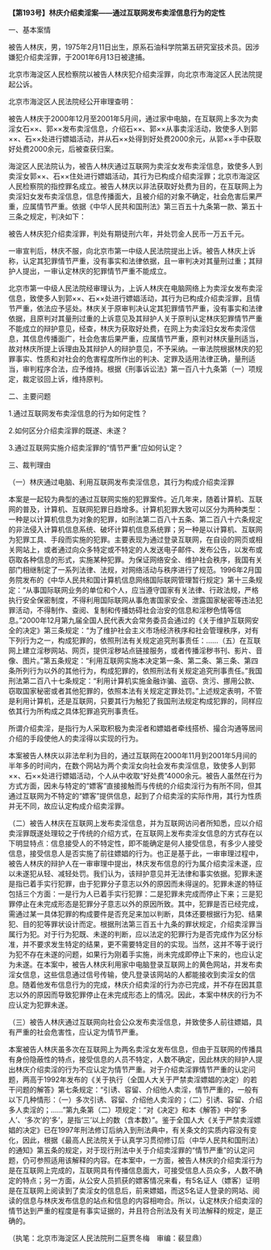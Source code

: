 **【第193号】林庆介绍卖淫案——通过互联网发布卖淫信息行为的定性**

一、基本案情

被告人林庆，男，1975年2月11日出生，原系石油科学院第五研究室技术员。因涉嫌犯介绍卖淫罪，于2001年6月13日被逮捕。

北京市海淀区人民检察院以被告人林庆犯介绍卖淫罪，向北京市海淀区人民法院提起公诉。

北京市海淀区人民法院经公开审理查明：

被告人林庆于2000年12月至2001年5月间，通过家中电脑，在互联网上多次为卖淫女石××、郭××发布卖淫信息，介绍石××、郭××从事卖淫活动，致使多人到郭××、石××处进行嫖娼活动，并从石××处得到好处费2000余元，从郭××手中获取好处费2000余元，后被查获归案。

海淀区人民法院认为，被告人林庆通过互联网为卖淫女发布卖淫信息，致使多人到卖淫女郭××、石××住处进行嫖娼活动，其行为已构成介绍卖淫罪；北京市海淀区人民检察院的指控罪名成立。被告人林庆以非法获取好处费为目的，在互联网上为卖淫妇女发布卖淫信息，信息传播面大，且被介绍的对象不确定，社会危害后果严重，应属情节严重。依据《中华人民共和国刑法》第三百五十九条第一款、第五十三条之规定，判决如下：

被告人林庆犯介绍卖淫罪，判处有期徒刑六年，并处罚金人民币一万五千元。

一审宣判后，林庆不服，向北京市第一中级人民法院提出上诉。被告人林庆上诉称，认定其犯罪情节严重，没有事实和法律依据，且一审判决对其量刑过重；其辩护人提出，一审认定林庆的犯罪情节严重不能成立。

北京市第一中级人民法院经审理认为，上诉人林庆在电脑网络上为卖淫女发布卖淫信息，致使多人到郭××、石××处进行嫖娼活动，其行为已构成介绍卖淫罪，且情节严重，依法应予惩处。林庆关于原审判决认定其犯罪情节严重，没有事实和法律依据，且原判对其量刑过重的上诉意见及其辩护人关于原判认定林庆犯罪情节严重不能成立的辩护意见，经查，林庆为获取好处费，在网上为卖淫妇女发布卖淫信息，其信息传播面广，社会危害后果严重，应属情节严重，原判对林庆量刑适当，故对林庆所提上诉理由及其辩护人的辩护意见，不予采纳。一审法院根据林庆的犯罪事实、性质和对社会的危害程度所作出的判决、定罪及适用法律正确，量刑适当，审判程序合法，应予维持。根据《刑事诉讼法》第一百八十九条第（一）项规定，裁定驳回上诉，维持原判。

二、主要问题

1.通过互联网发布卖淫信息的行为如何定性？

2.如何区分介绍卖淫罪的既遂、未遂？

3.通过互联网实施介绍卖淫罪的“情节严重”应如何认定？

三、裁判理由

（一）林庆通过电脑、利用互联网发布卖淫信息，其行为构成介绍卖淫罪

本案是一起较为典型的通过互联网实施的犯罪案件。近几年来，随着计算机、互联网的普及，计算机、互联网犯罪日趋增多。计算机犯罪大致可以区分为两种类型：一种是以计算机信息为对象的犯罪，如刑法第二百八十五条、第二百八十六条规定的非法侵入计算机信息系统、破坏计算机信息系统罪；另一种是以计算机、互联网为犯罪工具、手段而实施的犯罪。主要表现为通过登录互联网，在自设的网页或相关网站上，或者通过向众多特定或不特定的人发送电子邮件、发布公告，以发布或窃取各种信息的形式，实施某种犯罪。为保证网络安全、维护社会秩序，我国有关部门相继制定了一系列法律、法规，对网络活动与秩序进行了规范。1996年2月国务院发布的《中华人民共和国计算机信息网络国际联网管理暂行规定》第十三条规定：“从事国际联网业务的单位和个人，应当遵守国家有关法律、行政法规，严格执行安全保密制度，不得利用国际联网从事危害国家安全、泄露国家秘密等违法犯罪活动，不得制作、查阅、复制和传播妨碍社会治安的信息和淫秽色情等信息。”2000年12月第九届全国人民代表大会常务委员会通过的《关于维护互联网安全的决定》第三条规定：“为了维护社会主义市场经济秩序和社会管理秩序，对有下列行为之一，构成犯罪的，依照刑法有关规定追究刑事责任：……（五）在互联网上建立淫秽网站、网页，提供淫秽站点链接服务，或者传播淫秽书刊、影片、音像、图片。”第五条规定：“利用互联网实施本决定第一条、第二条、第三条、第四条所列行为以外的其他行为，构成犯罪的，依照刑法有关规定追究刑事责任。”我国刑法第二百八十七条规定：“利用计算机实施金融诈骗、盗窃、贪污、挪用公款、窃取国家秘密或者其他犯罪的，依照本法有关规定定罪处罚。”上述规定表明，不管是利用计算机，还是互联网，只要其行为触犯了我国刑法规定构成犯罪的，同样应依其行为所构成之具体犯罪追究刑事责任。

所谓介绍卖淫，是指行为人采取积极为卖淫者和嫖娼者牵线搭桥、撮合沟通等居间介绍的手段使他人的卖淫得以实现的行为。

本案被告人林庆以非法牟利为目的，通过互联网在2000年11月到2001年5月间的半年多的时间内，在数个网站为两个卖淫女向社会发布卖淫信息，致使多人到郭××、石××处进行嫖娼活动，个人从中收取“好处费”4000余元。被告人虽然在行为方式方面，因未与特定的“嫖客”直接接触而与传统的介绍卖淫行为有所不同，但其通过互联网为不特定的“嫖客”提供信息，起到了介绍卖淫的实际作用，其行为性质并无不同，故应认定构成介绍卖淫罪。

（二）被告人林庆在互联网上发布卖淫信息，并为互联网访问者所知悉，应以介绍卖淫罪既遂处理较之于传统的介绍方式，在互联网上发布卖淫女信息的方式存在以下明显特点：信息接受人的不特定性，即不能确定是何人接受信息，有多少人接受信息，接受信息人是否实施了前往嫖娼的行为。也正是基于此，一审审理过程中，被告人林庆的辩护人在一审审理中提出，林庆发布信息的行为属介绍卖淫未遂，应以未遂犯从轻、减轻处罚。我们认为，该辩护意见并无法律和事实依据。犯罪未遂是指已着手实行犯罪，由于犯罪分子意志以外的原因而未得逞的。犯罪未遂的特征包括三个方面：一是行为人已着手实行犯罪：二是犯罪未完成而停止下来；三是犯罪停止在未完成形态是犯罪分子意志以外的原因所致。其中，犯罪是否已经完成，需通过某一具体犯罪的构成要件是否充足来加以判断，具体还要根据行为犯、结果犯、目的犯等罪状设计而定。根据刑法第三百五十九条的罪状规定，介绍卖淫罪当属行为犯。对于行为犯既、未遂的判断，应以法定的犯罪行为是否完成作为区分标准，并不要求发生特定的结果，更不需要特定目的的实现。当然，这并不等于说行为犯不存在未遂的问题，如果行为刚着手实施，尚未完成即停止下来的，也应认定为未遂。在本案中，被告人林庆利用家中电脑登录互联网上的黄色网站，并发布卖淫女信息，这些信息通过信号传输，使凡登录该网站的人都能接收到卖淫女的信息。随着他发布信息行为的完成，林庆介绍卖淫的行为亦已完成，并不存在因其意志以外的原因而导致犯罪停止在未完成形态上的情况。因此，本案中林庆的行为不应认定为犯罪未遂。

（三）被告人林庆通过互联网向社会公众发布卖淫信息，并致使多人前往嫖娼，具有严重的社会危害性，应认定为情节严重。

本案被告人林庆虽多次在互联网上为两名卖淫女发布信息，但由于互联网的传播具有身份隐蔽性的特点，接受信息的人员不特定，人数不确定，因此林庆的辩护人提出林庆介绍卖淫的行为不应认定为情节严重。对于介绍卖淫罪情节严重的认定问题，两高于1992年发布的《关于执行（全国人大关于严禁卖淫嫖娼的决定）的若干问题的解答》第七条规定：“引诱、容留、介绍他人卖淫，情节严重的，一般有以下几种情形：（一）多次引诱、容留、介绍他人卖淫的；（二）引诱、容留、介绍多人卖淫的；……”第九条第（二）项规定：“对《决定》和本《解答》中的‘多人’、‘多次’的‘多’，是指‘三’以上的数（含本数）”。鉴于全国人大《关于严禁卖淫嫖娼的决定》已在1997年刑法修订后纳入到刑法典中，有关条文的实质内容没有变化，因此，根据《最高人民法院关于认真学习贯彻修订后（中华人民共和国刑法）的通知》第五条的规定，对于现行刑法中关于介绍卖淫罪的“情节严重”的认定问题，仍可参照适用该解释的内容。在本案中，一方面，被告人林庆的介绍卖淫行为是在互联网上完成的，互联网具有传播信息面大，可接受信息人员众多，人数不确定的特点；另一方面，从公安人员抓获的嫖客情况来看，有5名证人（嫖客）证明是在互联网上阅读到了卖淫女的信息后，前来嫖娼，而这5名证人登录的网站、阅读的信息与林庆发布信息的站点和信息的内容相吻合。所以，认定林庆介绍卖淫的情节达到严重的程度是有事实证据的，并且符合刑法及有关司法解释的规定，是正确的。

（执笔：北京市海淀区人民法院刑二庭贾冬梅　审编：裴显鼎）